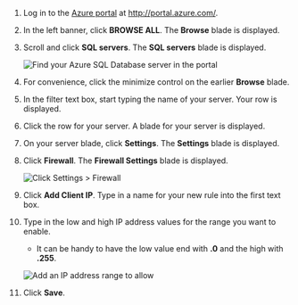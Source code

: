 
<!--
includes/sql-database-include-ip-address-22-v12portal.md

Latest Freshness check:  2016-03-21 , daleche.

As of circa 2015-09-04, the following topics might include this include:
articles/sql-database/sql-database-configure-firewall-settings.md
articles/sql-database/sql-database-connect-query.md


## Server-level firewall rules

### Add a server-level firewall rule through the new Azure portal
-->


1. Log in to the [Azure portal](https://portal.azure.com/) at http://portal.azure.com/.
2. In the left banner, click **BROWSE ALL**. The **Browse** blade is displayed.
3. Scroll and click **SQL servers**. The **SQL servers** blade is displayed.
   
    ![Find your Azure SQL Database server in the portal](./media/sql-database-include-ip-address-22-v12portal/firewall-ip-b21-v12portal-findsvr.png)
4. For convenience, click the minimize control on the earlier **Browse** blade.
5. In the filter text box, start typing the name of your server. Your row is displayed.
6. Click the row for your server. A blade for your server is displayed.
7. On your server blade, click **Settings**. The **Settings** blade is displayed.
8. Click **Firewall**. The **Firewall Settings** blade is displayed.
   
    ![Click Settings > Firewall](./media/sql-database-include-ip-address-22-v12portal/firewall-ip-b31-v12portal-settingsfirewall.png)
9. Click **Add Client IP**. Type in a name for your new rule into the first text box.
10. Type in the low and high IP address values for the range you want to enable.
    
    * It can be handy to have the low value end with **.0** and the high with **.255**.
    
    ![Add an IP address range to allow](./media/sql-database-include-ip-address-22-v12portal/firewall-ip-b41-v12portal-addrange.png)
11. Click **Save**.

<!-- Image references. -->

[b21-FindServerInPortal]: ./media/sql-database-include-ip-address-22-v12portal/firewall-ip-b21-v12portal-findsvr.png

[b31-SettingsFirewallNavig]: ./media/sql-database-include-ip-address-22-v12portal/firewall-ip-b31-v12portal-settingsfirewall.png

[b41-AddRange]: ./media/sql-database-include-ip-address-22-v12portal/firewall-ip-b41-v12portal-addrange.png



<!--
These includes/ files are a sequenced set, but you can pick and choose:

includes/sql-database-include-ip-address-22-v12portal.md
? includes/sql-database-include-ip-address-*.md
-->
